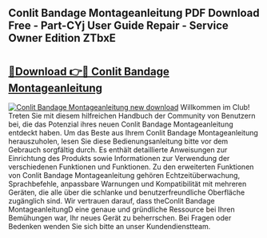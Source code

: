 ## Conlit Bandage Montageanleitung PDF Download Free - Part-CYj User Guide Repair - Service Owner Edition ZTbxE

# <h2><a href="http://df7e5h.blite.top/?on=Conlit+Bandage+Montageanleitung">🔗Download 👉🔴 Conlit Bandage Montageanleitung</a></h2>

[![Conlit Bandage Montageanleitung new download](https://i.imgur.com/lujVjoI.png)](http://df7e5h.blite.top/?on=Conlit+Bandage+Montageanleitung)
Willkommen im Club! Treten Sie mit diesem hilfreichen Handbuch der Community von Benutzern bei, die das Potenzial ihres neuen Conlit Bandage Montageanleitung entdeckt haben. Um das Beste aus Ihrem Conlit Bandage Montageanleitung herauszuholen, lesen Sie diese Bedienungsanleitung bitte vor dem Gebrauch sorgfältig durch. Es enthält detaillierte Anweisungen zur Einrichtung des Produkts sowie Informationen zur Verwendung der verschiedenen Funktionen und Funktionen. Zu den erweiterten Funktionen von Conlit Bandage Montageanleitung gehören Echtzeitüberwachung, Sprachbefehle, anpassbare Warnungen und Kompatibilität mit mehreren Geräten, die alle über die schlanke und benutzerfreundliche Oberfläche zugänglich sind. Wir vertrauen darauf, dass theConlit Bandage MontageanleitungD eine genaue und gründliche Ressource bei Ihren Bemühungen war, Ihr neues Gerät zu beherrschen. Bei Fragen oder Bedenken wenden Sie sich bitte an unser Kundendienstteam.
